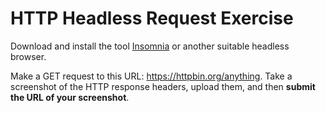 # HTTP Headless Request Exercise

Download and install the tool [Insomnia](https://insomnia.rest/) or another suitable headless browser.

Make a GET request to this URL: https://httpbin.org/anything. Take a screenshot of the HTTP response headers, upload them, and then **submit the URL of your screenshot**.
